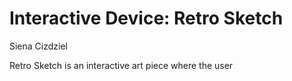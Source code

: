 # Interactive Device: Retro Sketch
Siena Cizdziel

Retro Sketch is an interactive art piece where the user
